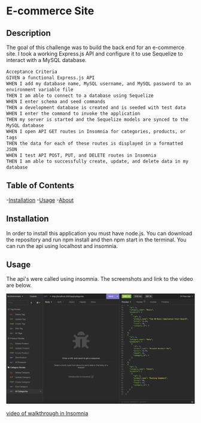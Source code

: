 # E-commerce Site
## Description 
The goal of this challenge was to build the back end for an e-commerce site. I took a working Express.js API and configure it to use Sequelize to interact with a MySQL database.

```text
Acceptance Criteria
GIVEN a functional Express.js API
WHEN I add my database name, MySQL username, and MySQL password to an environment variable file
THEN I am able to connect to a database using Sequelize
WHEN I enter schema and seed commands
THEN a development database is created and is seeded with test data
WHEN I enter the command to invoke the application
THEN my server is started and the Sequelize models are synced to the MySQL database
WHEN I open API GET routes in Insomnia for categories, products, or tags
THEN the data for each of these routes is displayed in a formatted JSON
WHEN I test API POST, PUT, and DELETE routes in Insomnia
THEN I am able to successfully create, update, and delete data in my database
```
## Table of Contents
-[Installation](#installation)
-[Usage](#usage)
-[About](#about)

## Installation
In order to install this application you must have node.js. You can download the repository and run npm install and then npm start in the terminal. You can run the api using localhost and insomnia.

## Usage
The api's were called using insomnia. The screenshots and link to the video are below.

![screenshot of api calls](./assets/images/Screen%20Shot%202022-11-01%20at%2010.06.51%20PM.png)

[video of walkthrough in Insomnia](https://drive.google.com/file/d/1KdTyS9OmRPa3Ph3fUegz-rx5rDO1q7JP/view)
